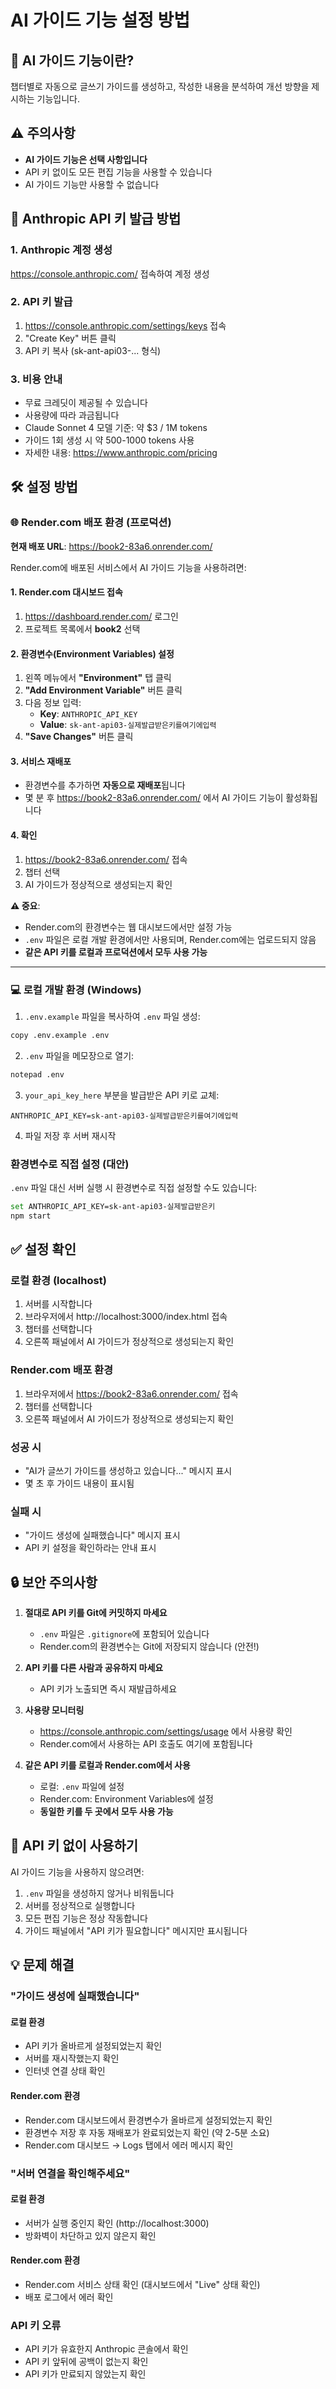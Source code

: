 # AI 가이드 기능 설정 방법

## 🤖 AI 가이드 기능이란?

챕터별로 자동으로 글쓰기 가이드를 생성하고, 작성한 내용을 분석하여 개선 방향을 제시하는 기능입니다.

## ⚠️ 주의사항

- **AI 가이드 기능은 선택 사항입니다**
- API 키 없이도 모든 편집 기능을 사용할 수 있습니다
- AI 가이드 기능만 사용할 수 없습니다

## 🔑 Anthropic API 키 발급 방법

### 1. Anthropic 계정 생성
https://console.anthropic.com/ 접속하여 계정 생성

### 2. API 키 발급
1. https://console.anthropic.com/settings/keys 접속
2. "Create Key" 버튼 클릭
3. API 키 복사 (sk-ant-api03-... 형식)

### 3. 비용 안내
- 무료 크레딧이 제공될 수 있습니다
- 사용량에 따라 과금됩니다
- Claude Sonnet 4 모델 기준: 약 $3 / 1M tokens
- 가이드 1회 생성 시 약 500-1000 tokens 사용
- 자세한 내용: https://www.anthropic.com/pricing

## 🛠️ 설정 방법

### 🌐 Render.com 배포 환경 (프로덕션)

**현재 배포 URL**: https://book2-83a6.onrender.com/

Render.com에 배포된 서비스에서 AI 가이드 기능을 사용하려면:

#### 1. Render.com 대시보드 접속
1. https://dashboard.render.com/ 로그인
2. 프로젝트 목록에서 **book2** 선택

#### 2. 환경변수(Environment Variables) 설정
1. 왼쪽 메뉴에서 **"Environment"** 탭 클릭
2. **"Add Environment Variable"** 버튼 클릭
3. 다음 정보 입력:
   - **Key**: `ANTHROPIC_API_KEY`
   - **Value**: `sk-ant-api03-실제발급받은키를여기에입력`
4. **"Save Changes"** 버튼 클릭

#### 3. 서비스 재배포
- 환경변수를 추가하면 **자동으로 재배포**됩니다
- 몇 분 후 https://book2-83a6.onrender.com/ 에서 AI 가이드 기능이 활성화됩니다

#### 4. 확인
1. https://book2-83a6.onrender.com/ 접속
2. 챕터 선택
3. AI 가이드가 정상적으로 생성되는지 확인

**⚠️ 중요**: 
- Render.com의 환경변수는 웹 대시보드에서만 설정 가능
- `.env` 파일은 로컬 개발 환경에서만 사용되며, Render.com에는 업로드되지 않음
- **같은 API 키를 로컬과 프로덕션에서 모두 사용 가능**

---

### 💻 로컬 개발 환경 (Windows)

1. `.env.example` 파일을 복사하여 `.env` 파일 생성:
```bash
copy .env.example .env
```

2. `.env` 파일을 메모장으로 열기:
```bash
notepad .env
```

3. `your_api_key_here` 부분을 발급받은 API 키로 교체:
```
ANTHROPIC_API_KEY=sk-ant-api03-실제발급받은키를여기에입력
```

4. 파일 저장 후 서버 재시작

### 환경변수로 직접 설정 (대안)

`.env` 파일 대신 서버 실행 시 환경변수로 직접 설정할 수도 있습니다:

```bash
set ANTHROPIC_API_KEY=sk-ant-api03-실제발급받은키
npm start
```

## ✅ 설정 확인

### 로컬 환경 (localhost)

1. 서버를 시작합니다
2. 브라우저에서 http://localhost:3000/index.html 접속
3. 챕터를 선택합니다
4. 오른쪽 패널에서 AI 가이드가 정상적으로 생성되는지 확인

### Render.com 배포 환경

1. 브라우저에서 https://book2-83a6.onrender.com/ 접속
2. 챕터를 선택합니다
3. 오른쪽 패널에서 AI 가이드가 정상적으로 생성되는지 확인

### 성공 시
- "AI가 글쓰기 가이드를 생성하고 있습니다..." 메시지 표시
- 몇 초 후 가이드 내용이 표시됨

### 실패 시
- "가이드 생성에 실패했습니다" 메시지 표시
- API 키 설정을 확인하라는 안내 표시

## 🔒 보안 주의사항

1. **절대로 API 키를 Git에 커밋하지 마세요**
   - `.env` 파일은 `.gitignore`에 포함되어 있습니다
   - Render.com의 환경변수는 Git에 저장되지 않습니다 (안전!)
   
2. **API 키를 다른 사람과 공유하지 마세요**
   - API 키가 노출되면 즉시 재발급하세요

3. **사용량 모니터링**
   - https://console.anthropic.com/settings/usage 에서 사용량 확인
   - Render.com에서 사용하는 API 호출도 여기에 포함됩니다

4. **같은 API 키를 로컬과 Render.com에서 사용**
   - 로컬: `.env` 파일에 설정
   - Render.com: Environment Variables에 설정
   - **동일한 키를 두 곳에서 모두 사용 가능**

## 🚫 API 키 없이 사용하기

AI 가이드 기능을 사용하지 않으려면:

1. `.env` 파일을 생성하지 않거나 비워둡니다
2. 서버를 정상적으로 실행합니다
3. 모든 편집 기능은 정상 작동합니다
4. 가이드 패널에서 "API 키가 필요합니다" 메시지만 표시됩니다

## 💡 문제 해결

### "가이드 생성에 실패했습니다"

#### 로컬 환경
- API 키가 올바르게 설정되었는지 확인
- 서버를 재시작했는지 확인
- 인터넷 연결 상태 확인

#### Render.com 환경
- Render.com 대시보드에서 환경변수가 올바르게 설정되었는지 확인
- 환경변수 저장 후 자동 재배포가 완료되었는지 확인 (약 2-5분 소요)
- Render.com 대시보드 → Logs 탭에서 에러 메시지 확인

### "서버 연결을 확인해주세요"

#### 로컬 환경
- 서버가 실행 중인지 확인 (http://localhost:3000)
- 방화벽이 차단하고 있지 않은지 확인

#### Render.com 환경
- Render.com 서비스 상태 확인 (대시보드에서 "Live" 상태 확인)
- 배포 로그에서 에러 확인

### API 키 오류
- API 키가 유효한지 Anthropic 콘솔에서 확인
- API 키 앞뒤에 공백이 없는지 확인
- API 키가 만료되지 않았는지 확인
